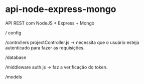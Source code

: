 # api-node-express-mongo
API REST com NodeJS + Express + Mongo
  
/ config

/controllers
  projectController.js -> necessita que o usuário esteja autenticado para fazer as requisições.

/database

/middleware
  auth.js -> faz a verificação do token.

/models
